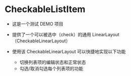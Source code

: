 # CheckableListItem

- 这是一个测试 DEMO 项目

- 提供了一个可以被选中（check）的通用 LinearLayout（CheckableLinearLayout）

- 使用该 CheckableLinearLayout 可以快捷地实现以下功能
  - 切换列表项的编辑状态和正常状态
  - 勾选/取消勾选每个列表项的功能
